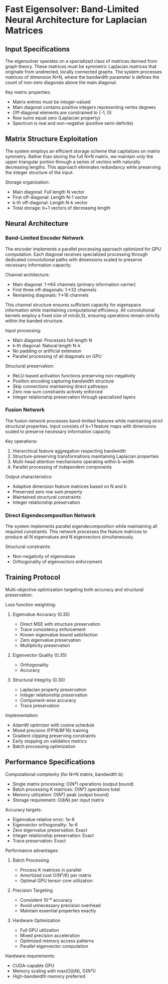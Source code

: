 # Fast Eigensolver: Band-Limited Neural Architecture for Laplacian Matrices

## Input Specifications

The eigensolver operates on a specialized class of matrices derived from graph theory. These matrices must be symmetric Laplacian matrices that originate from undirected, locally connected graphs. The system processes matrices of dimension N×N, where the bandwidth parameter b defines the count of non-zero diagonals above the main diagonal.

Key matrix properties:
- Matrix entries must be integer-valued
- Main diagonal contains positive integers representing vertex degrees
- Off-diagonal elements are constrained to {-1, 0}
- Row sums equal zero (Laplacian property)
- Spectrum is real and non-negative (positive semi-definite)

## Matrix Structure Exploitation

The system employs an efficient storage scheme that capitalizes on matrix symmetry. Rather than storing the full N×N matrix, we maintain only the upper triangular portion through a series of vectors with naturally decreasing lengths. This approach eliminates redundancy while preserving the integer structure of the input.

Storage organization:
- Main diagonal: Full length N vector
- First off-diagonal: Length N-1 vector
- k-th off-diagonal: Length N-k vector
- Total storage: b+1 vectors of decreasing length

## Neural Architecture

### Band-Limited Encoder Network

The encoder implements a parallel processing approach optimized for GPU computation. Each diagonal receives specialized processing through dedicated convolutional paths with dimensions scaled to preserve necessary information capacity.

Channel architecture:
- Main diagonal: 1→64 channels (primary information carrier)
- First three off-diagonals: 1→32 channels
- Remaining diagonals: 1→16 channels

This channel structure ensures sufficient capacity for eigenspace information while maintaining computational efficiency. All convolutional kernels employ a fixed size of min(b,5), ensuring operations remain strictly within the banded structure.

Input processing:
- Main diagonal: Processes full length N
- k-th diagonal: Natural length N-k
- No padding or artificial extension
- Parallel processing of all diagonals on GPU

Structural preservation:
- ReLU-based activation functions preserving non-negativity
- Position encoding capturing bandwidth structure
- Skip connections maintaining direct pathways
- Zero row sum constraints actively enforced
- Integer relationship preservation through specialized layers

### Fusion Network

The fusion network processes band-limited features while maintaining strict structural properties. Input consists of b+1 feature maps with dimensions scaled to preserve necessary information capacity.

Key operations:
1. Hierarchical feature aggregation respecting bandwidth
2. Structure-preserving transformations maintaining Laplacian properties
3. Multi-head attention mechanisms operating within b-width
4. Parallel processing of independent components

Output characteristics:
- Adaptive dimension feature matrices based on N and b
- Preserved zero row sum property
- Maintained structural constraints
- Integer relationship preservation

### Direct Eigendecomposition Network

The system implements parallel eigendecomposition while maintaining all required constraints. This network processes the feature matrices to produce all N eigenvalues and N eigenvectors simultaneously.

Structural constraints:
- Non-negativity of eigenvalues
- Orthogonality of eigenvectors enforcement

## Training Protocol

Multi-objective optimization targeting both accuracy and structural preservation:

Loss function weighting:
1. Eigenvalue Accuracy (0.35)
   - Direct MSE with structure preservation
   - Trace consistency enforcement
   - Known eigenvalue bound satisfaction
   - Zero eigenvalue preservation
   - Multiplicity preservation

2. Eigenvector Quality (0.35)
   - Orthogonality
   - Accuracy

3. Structural Integrity (0.30)
   - Laplacian property preservation
   - Integer relationship preservation
   - Component-wise accuracy
   - Trace preservation

Implementation:
- AdamW optimizer with cosine schedule
- Mixed precision (FP16/BF16) training
- Gradient clipping preserving constraints
- Early stopping on validation metrics
- Batch processing optimization

## Performance Specifications

Computational complexity (for N×N matrix, bandwidth b):
- Single matrix processing: O(N²) operations (output bound)
- Batch processing K matrices: O(N²) operations total
- Memory utilization: O(N²) peak (output bound)
- Storage requirement: O(bN) per input matrix

Accuracy targets:
- Eigenvalue relative error: 1e-6
- Eigenvector orthogonality: 1e-6
- Zero eigenvalue preservation: Exact
- Integer relationship preservation: Exact
- Trace preservation: Exact

Performance advantages:
1. Batch Processing
   - Process K matrices in parallel
   - Amortized cost O(N²/K) per matrix
   - Optimal GPU tensor core utilization

2. Precision Targeting
   - Consistent 10⁻⁶ accuracy
   - Avoid unnecessary precision overhead
   - Maintain essential properties exactly

3. Hardware Optimization
   - Full GPU utilization
   - Mixed precision acceleration
   - Optimized memory access patterns
   - Parallel eigenvector computation

Hardware requirements:
- CUDA-capable GPU
- Memory scaling with max(O(bN), O(N²))
- High-bandwidth memory preferred
